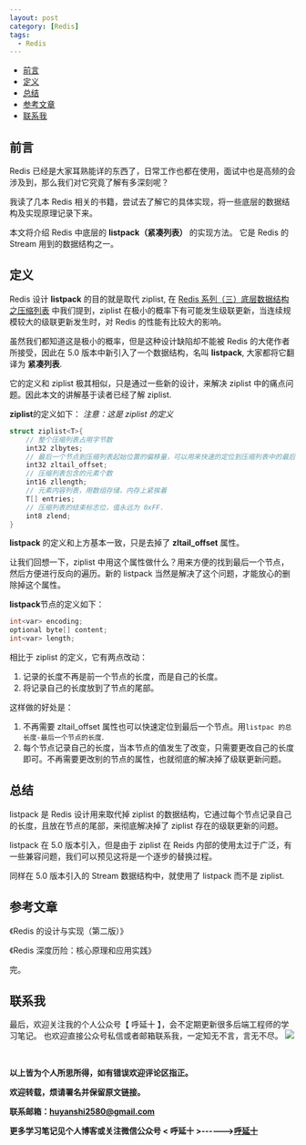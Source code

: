 ```yaml
---
layout: post
category: [Redis]
tags:
  - Redis
---
```


- [前言](#前言)
- [定义](#定义)
- [总结](#总结)
- [参考文章](#参考文章)
- [联系我](#联系我)

## 前言
Redis 已经是大家耳熟能详的东西了，日常工作也都在使用，面试中也是高频的会涉及到，那么我们对它究竟了解有多深刻呢？

我读了几本 Redis 相关的书籍，尝试去了解它的具体实现，将一些底层的数据结构及实现原理记录下来。

本文将介绍 Redis 中底层的 **listpack（紧凑列表）** 的实现方法。 它是 Redis 的 Stream 用到的数据结构之一。

## 定义

Redis 设计 **listpack** 的目的就是取代 ziplist, 在 [Redis 系列（三）底层数据结构之压缩列表]() 中我们提到，ziplist 在极小的概率下有可能发生级联更新，当连续规模较大的级联更新发生时，对 Redis 的性能有比较大的影响。

虽然我们都知道这是极小的概率，但是这种设计缺陷却不能被 Redis 的大佬作者所接受，因此在 5.0 版本中新引入了一个数据结构，名叫 **listpack**, 大家都将它翻译为 **紧凑列表**.

它的定义和 ziplist 极其相似，只是通过一些新的设计，来解决 ziplist 中的痛点问题。因此本文的讲解基于读者已经了解 ziplist.

**ziplist**的定义如下：
*注意：这是 ziplist 的定义*
```c
struct ziplist<T>{
    // 整个压缩列表占用字节数
    int32 zlbytes;
    // 最后一个节点到压缩列表起始位置的偏移量，可以用来快速的定位到压缩列表中的最后一个元素
    int32 zltail_offset;
    // 压缩列表包含的元素个数
    int16 zllength;
    // 元素内容列表，用数组存储，内存上紧挨着
    T[] entries;
    // 压缩列表的结束标志位，值永远为 0xFF.
    int8 zlend;
}
```

**listpack** 的定义和上方基本一致，只是去掉了 **zltail_offset** 属性。

让我们回想一下，ziplist 中用这个属性做什么？用来方便的找到最后一个节点，然后方便进行反向的遍历。新的 listpack 当然是解决了这个问题，才能放心的删除掉这个属性。

**listpack**节点的定义如下：

```c 
int<var> encoding;
optional byte[] content;
int<var> length;
```

相比于 ziplist 的定义，它有两点改动：

1. 记录的长度不再是前一个节点的长度，而是自己的长度。
2. 将记录自己的长度放到了节点的尾部。

这样做的好处是：

1. 不再需要 zltail_offset 属性也可以快速定位到最后一个节点。用`listpac 的总长度-最后一个节点的长度`.
2. 每个节点记录自己的长度，当本节点的值发生了改变，只需要更改自己的长度即可。不再需要更改别的节点的属性，也就彻底的解决掉了级联更新问题。

## 总结

listpack 是 Redis 设计用来取代掉 ziplist 的数据结构，它通过每个节点记录自己的长度，且放在节点的尾部，来彻底解决掉了 ziplist 存在的级联更新的问题。

listpack 在 5.0 版本引入，但是由于 ziplist 在 Reids 内部的使用太过于广泛，有一些兼容问题，我们可以预见这将是一个逐步的替换过程。

同样在 5.0 版本引入的 Stream 数据结构中，就使用了 listpack 而不是 ziplist.

## 参考文章

《Redis 的设计与实现（第二版）》

《Redis 深度历险：核心原理和应用实践》
<br>

完。
<br>

## 联系我
最后，欢迎关注我的个人公众号【 呼延十 】，会不定期更新很多后端工程师的学习笔记。
也欢迎直接公众号私信或者邮箱联系我，一定知无不言，言无不尽。
![](http://img.couplecoders.tech/%E6%89%AB%E7%A0%81_%E6%90%9C%E7%B4%A2%E8%81%94%E5%90%88%E4%BC%A0%E6%92%AD%E6%A0%B7%E5%BC%8F-%E6%A0%87%E5%87%86%E8%89%B2%E7%89%88.png)

<br>

**以上皆为个人所思所得，如有错误欢迎评论区指正。**

**欢迎转载，烦请署名并保留原文链接。**

**联系邮箱：huyanshi2580@gmail.com**

**更多学习笔记见个人博客或关注微信公众号 &lt; 呼延十 &gt;------><a href="{{ site.baseurl }}/">呼延十</a>**
